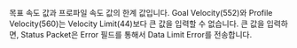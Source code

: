 목표 속도 값과 프로파일 속도 값의 한계 값입니다. Goal Velocity(552)와 Profile Velocity(560)는 Velocity Limit(44)보다 큰 값을 입력할 수 없습니다. 큰 값을 입력하면, Status Packet은 Error 필드를 통해서 Data Limit Error를 전송합니다.
